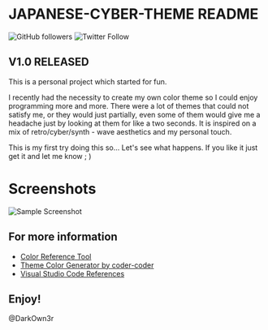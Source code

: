 # JAPANESE-CYBER-THEME  README

![GitHub followers](https://img.shields.io/github/followers/DarkOwn3r?style=social) ![Twitter Follow](https://img.shields.io/twitter/follow/DarkOwn3r?style=plastic) 

## **V1.0 RELEASED** 

This is a personal project which started for fun.

I recently had the necessity to create my own color theme so I could enjoy programming more and more.
There were a lot of themes that could not satisfy me, or they would just partially, even some of them would give me a headache just by looking at them for like a two seconds.
It is inspired on a mix of retro/cyber/synth - wave aesthetics and my personal touch.

This is my first try doing this so... Let's see what happens. If you like it just get it and let me know ; )

# Screenshots

![Sample Screenshot](https://github.com/DarkOwn3r/yakuza-coder-dark/blob/main/v1.0_palette%20.PNG)
## For more information

* [Color Reference Tool](https://coolors.co/)
* [Theme Color Generator by coder-coder](https://coder-coder.com/vs-code-theme-color-generator/)
* [Visual Studio Code References](https://code.visualstudio.com/api/references/theme-color)

## **Enjoy!** 
@DarkOwn3r
